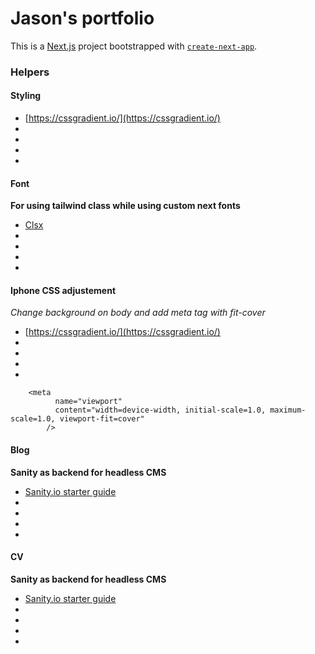 
# Jason's portfolio

This is a [Next.js](https://nextjs.org/) project bootstrapped with [`create-next-app`](https://github.com/vercel/next.js/tree/canary/packages/create-next-app).

### Helpers

#### Styling 

-  [https://cssgradient.io/](https://cssgradient.io/)
-  []()
-  []()
-  []()
-  []()
#### Font

**For using tailwind class while using custom next fonts**
-  [Clsx](https://www.npmjs.com/package/clsx)
-  []()
-  []()
-  []()
-  []()
#### Iphone CSS adjustement  
*Change background on body and add meta tag with fit-cover*
-  [https://cssgradient.io/](https://cssgradient.io/)
-  []()
-  []()
-  []()
-  []()

```
    <meta
          name="viewport"
          content="width=device-width, initial-scale=1.0, maximum-scale=1.0, viewport-fit=cover"
        />
```

#### Blog
**Sanity as backend for headless CMS**
-  [Sanity.io starter guide](https://www.sanity.io/docs/create-a-sanity-project?slug=get-started)
-  []()
-  []()
-  []()
-  []()

#### CV
**Sanity as backend for headless CMS**
-  [Sanity.io starter guide](https://www.sanity.io/docs/create-a-sanity-project?slug=get-started)
-  []()
-  []()
-  []()
-  []()